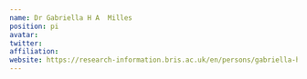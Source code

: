 ```yaml
---
name: Dr Gabriella H A  Milles
position: pi
avatar: 
twitter: 
affiliation: 
website: https://research-information.bris.ac.uk/en/persons/gabriella-h-a-miles-2
---
```

